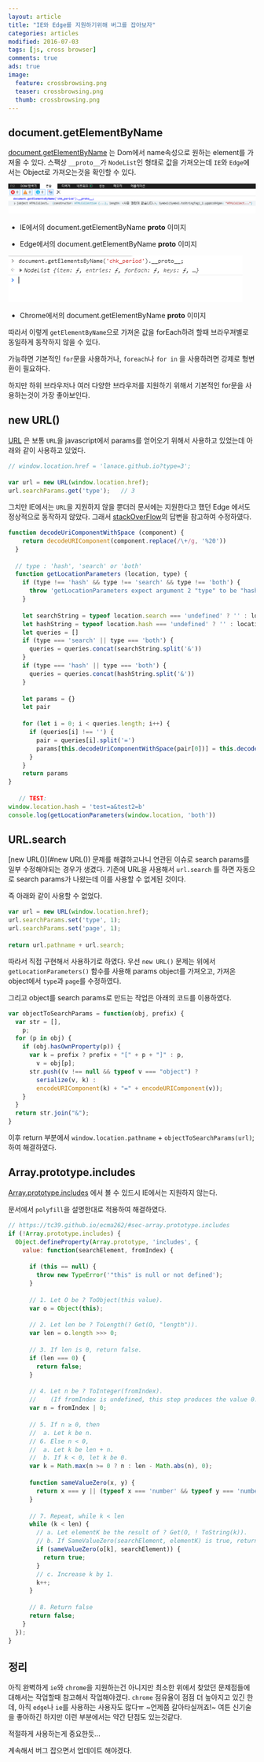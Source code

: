 ```yaml
---
layout: article
title: "IE와 Edge를 지원하기위해 버그를 잡아보자"
categories: articles
modified: 2016-07-03
tags: [js, cross browser]
comments: true
ads: true
image:
  feature: crossbrowsing.png
  teaser: crossbrowsing.png
  thumb: crossbrowsing.png
---
```


## document.getElementByName 

[document.getElementByName](https://developer.mozilla.org/en-US/docs/Web/API/Document/getElementsByName) 는 Dom에서 name속성으로 원하는 element를 가져올 수 있다.
스팩상 `__proto__`가 `NodeList`인 형태로 값을 가져오는데 `IE`와 `Edge`에서는 Object로 가져오는것을 확인할 수 있다.

![IE에서의 document.getElementByName __proto__ 이미지](/images/getElementByName_proto_ie.png)

- IE에서의 document.getElementByName __proto__ 이미지

- Edge에서의 document.getElementByName __proto__ 이미지

![IE에서의 document.getElementByName __proto__ 이미지](/images/getElementByName_proto_chrom.png)

- Chrome에서의 document.getElementByName __proto__ 이미지

따라서 이렇게 `getElementByName`으로 가져온 값을 forEach하려 할때 브라우져별로 동일하게 동작하지 않을 수 있다.

가능하면 기본적인 `for`문을 사용하거나, `foreach`나 `for in` 을 사용하려면 강제로 형변환이 필요하다.

하지만 하위 브라우저나 여러 다양한 브라우저를 지원하기 위해서 기본적인 for문을 사용하는것이 가장 좋아보인다.

## new URL()

[URL](https://developer.mozilla.org/en-US/docs/Web/API/URL#AutoCompatibilityTable) 은 보통 `URL`을 javascript에서 params를 얻어오기 위해서 사용하고 있었는데
아래와 같이 사용하고 있었다.

```javascript
// window.location.href = 'lanace.github.io?type=3';

var url = new URL(window.location.href);
url.searchParams.get('type');	// 3
```

그치만 IE에서는 `URL`을 지원하지 않을 뿐더러 문서에는 지원한다고 했던 Edge 에서도 정상적으로 동작하지 않았다.
그래서 [stackOverFlow](https://stackoverflow.com/a/48447730/5949460)의 답변을 참고하여 수정하였다.

```javascript
function decodeUriComponentWithSpace (component) {
    return decodeURIComponent(component.replace(/\+/g, '%20'))
  }

  // type : 'hash', 'search' or 'both'
  function getLocationParameters (location, type) {
    if (type !== 'hash' && type !== 'search' && type !== 'both') {
      throw 'getLocationParameters expect argument 2 "type" to be "hash", "search" or "both"'
    }

    let searchString = typeof location.search === 'undefined' ? '' : location.search.substr(1)
    let hashString = typeof location.hash === 'undefined' ? '' : location.hash.substr(1)
    let queries = []
    if (type === 'search' || type === 'both') {
      queries = queries.concat(searchString.split('&'))
    }
    if (type === 'hash' || type === 'both') {
      queries = queries.concat(hashString.split('&'))
    }

    let params = {}
    let pair

    for (let i = 0; i < queries.length; i++) {
      if (queries[i] !== '') {
        pair = queries[i].split('=')
        params[this.decodeUriComponentWithSpace(pair[0])] = this.decodeUriComponentWithSpace(pair[1])
      }
    }
    return params
}

   // TEST: 
window.location.hash = 'test=a&test2=b'
console.log(getLocationParameters(window.location, 'both'))
```

## URL.search

[new URL()](#new URL()) 문제를 해결하고나니 연관된 이슈로 search params를 일부 수정해야되는 경우가 생겼다.
기존에 URL을 사용해서 `url.search` 를 하면 자동으로 search params가 나왔는데 이를 사용할 수 없게된 것이다.

즉 아래와 같이 사용할 수 없었다.

```javascript
var url = new URL(window.location.href);
url.searchParams.set('type', 1);
url.searchParams.set('page', 1);

return url.pathname + url.search;
```

따라서 직접 구현해서 사용하기로 하였다.
우선 `new URL()` 문제는 위에서 `getLocationParameters()` 함수를 사용해 params object를 가져오고,
가져온 object에서 `type`과 `page`를 수정하였다.

그리고 object를 search params로 만드는 작업은 아래의 코드를 이용하였다.

```javascript
var objectToSearchParams = function(obj, prefix) {
  var str = [],
    p;
  for (p in obj) {
    if (obj.hasOwnProperty(p)) {
      var k = prefix ? prefix + "[" + p + "]" : p,
        v = obj[p];
      str.push((v !== null && typeof v === "object") ?
        serialize(v, k) :
        encodeURIComponent(k) + "=" + encodeURIComponent(v));
    }
  }
  return str.join("&");
}
```

이후 return 부분에서 `window.location.pathname` + `objectToSearchParams(url)`; 하여 해결하였다. 

## Array.prototype.includes

[Array.prototype.includes](https://developer.mozilla.org/en-US/docs/Web/JavaScript/Reference/Global_Objects/Array/includes) 에서 볼 수 있드시 IE에서는 지원하지 않는다.

문서에서 `polyfill`을 설명한대로 적용하여 해결하였다.

```javascript
// https://tc39.github.io/ecma262/#sec-array.prototype.includes
if (!Array.prototype.includes) {
  Object.defineProperty(Array.prototype, 'includes', {
    value: function(searchElement, fromIndex) {

      if (this == null) {
        throw new TypeError('"this" is null or not defined');
      }

      // 1. Let O be ? ToObject(this value).
      var o = Object(this);

      // 2. Let len be ? ToLength(? Get(O, "length")).
      var len = o.length >>> 0;

      // 3. If len is 0, return false.
      if (len === 0) {
        return false;
      }

      // 4. Let n be ? ToInteger(fromIndex).
      //    (If fromIndex is undefined, this step produces the value 0.)
      var n = fromIndex | 0;

      // 5. If n ≥ 0, then
      //  a. Let k be n.
      // 6. Else n < 0,
      //  a. Let k be len + n.
      //  b. If k < 0, let k be 0.
      var k = Math.max(n >= 0 ? n : len - Math.abs(n), 0);

      function sameValueZero(x, y) {
        return x === y || (typeof x === 'number' && typeof y === 'number' && isNaN(x) && isNaN(y));
      }

      // 7. Repeat, while k < len
      while (k < len) {
        // a. Let elementK be the result of ? Get(O, ! ToString(k)).
        // b. If SameValueZero(searchElement, elementK) is true, return true.
        if (sameValueZero(o[k], searchElement)) {
          return true;
        }
        // c. Increase k by 1. 
        k++;
      }

      // 8. Return false
      return false;
    }
  });
}
```

## 정리

아직 완벽하게 `ie`와 `chrome`을 지원하는건 아니지만 최소한 위에서 찾았던 문제점들에 대해서는 작업할때 참고해서 작업해야겠다.
`chrome` 점유율이 점점 더 높아지고 있긴 한데, 아직 `edge`나 `ie`를 사용하는 사용자도 많다ㅠ ~언제쯤 갈아타실꺼죠!~ 
여튼 신기술을 좋아하긴 하지만 이런 부분에서는 약간 단점도 있는것같다.

적절하게 사용하는게 중요한듯...

계속해서 버그 잡으면서 업데이트 해야겠다.
